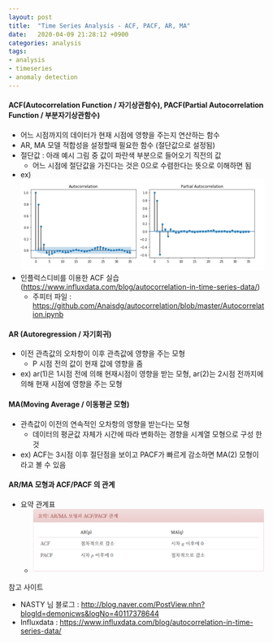 ```yaml
---
layout: post
title:  "Time Series Analysis - ACF, PACF, AR, MA"
date:   2020-04-09 21:28:12 +0900
categories: analysis
tags:
- analysis
- timeseries
- anomaly detection
---
```


#### ACF(Autocorrelation Function / 자기상관함수), PACF(Partial Autocorrelation Function / 부분자기상관함수)
- 어느 시점까지의 데이터가 현재 시점에 영향을 주는지 연산하는 함수
- AR, MA 모델 적합성을 설정할때 필요한 함수 (절단값으로 설정됨)
- 절단값 : 아래 예시 그림 중 값이 파란색 부분으로 들어오기 직전의 값
	- 어느 시점에 절단값을 가진다는 것은 0으로 수렴한다는 뜻으로 이해하면 됨
- ex) ![ACF_PACF](/images/analysis_acf_pacf_ar_ma/acf_pacf.png)
- 인플럭스디비를 이용한 ACF 실습 (https://www.influxdata.com/blog/autocorrelation-in-time-series-data/)
  - 주피터 파일 : https://github.com/Anaisdg/autocorrelation/blob/master/Autocorrelation.ipynb

#### AR (Autoregression / 자기회귀)
- 이전 관측값의 오차항이 이후 관측값에 영향을 주는 모형
	- P 시점 전의 값이 현재 값에 영향을 줌
- ex) ar(1)은 1시점 전에 의해 현재시점이 영향을 받는 모형, ar(2)는 2시점 전까지에 의해 현재 시점에 영향을 주는 모형

#### MA(Moving Average / 이동평균 모형)
- 관측값이 이전의 연속적인 오차항의 영향을 받는다는 모형
	- 데이터의 평균값 자체가 시간에 따라 변화하는 경향을 시계열 모형으로 구성 한 것
- ex) ACF는 3시점 이후 절단점을 보이고 PACF가 빠르게 감소하면 MA(2) 모형이라고 볼 수 있음

#### AR/MA 모형과 ACF/PACF 의 관계
- 요약 관계표
  - ![summary](/images/analysis_acf_pacf_ar_ma/summary.png)

참고 사이트 <br />
- NASTY 님 블로그 : http://blog.naver.com/PostView.nhn?blogId=demonicws&logNo=40117378644
- Influxdata : https://www.influxdata.com/blog/autocorrelation-in-time-series-data/

